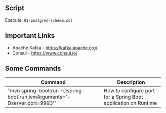 ## Script

Execute: `01-postgres-schema.sql`

## Important Links
- Apache Kafka - https://kafka.apache.org/
- Consul - https://www.consul.io/

## Some Commands

|     Command       |     Description          |
| ------------- | ------------- |
| "mvn spring-boot:run -Dspring-boot.run.jvmArguments='-Dserver.port=9993'" | How to configure port for a Spring Boot application on Runtime |
